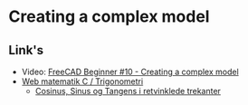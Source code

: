 # Creating a complex model

## Link's

* Video: [FreeCAD Beginner #10 - Creating a complex model](https://youtu.be/QzRjzBw3ymE "Adventures in creation")
* [Web matematik C / Trigonometri](https://www.webmatematik.dk/lektioner/matematik-c/trigonometri "Web matematik")
  * [Cosinus, Sinus og Tangens i retvinklede trekanter](https://www.webmatematik.dk/lektioner/matematik-c/trigonometri/cosinus-sinus-og-tangens-i-retvinklede-trekanter "Web matematik")